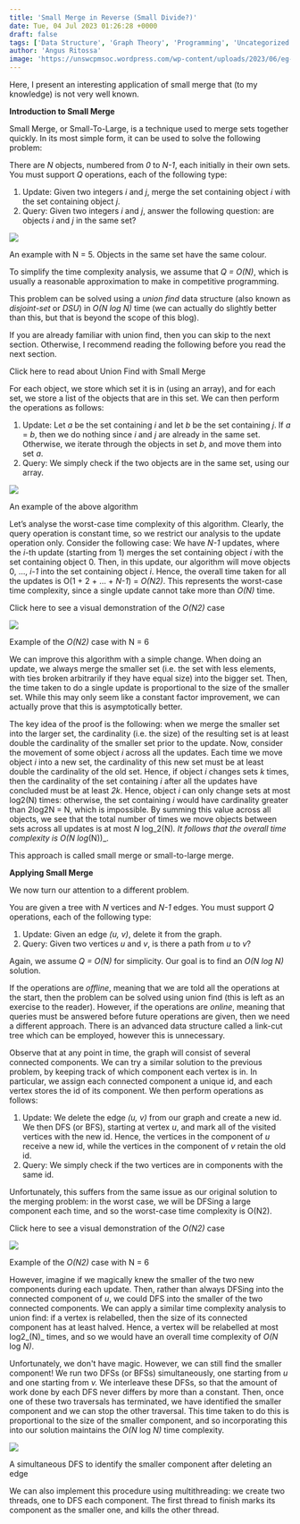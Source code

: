 ```yaml
---
title: 'Small Merge in Reverse (Small Divide?)'
date: Tue, 04 Jul 2023 01:26:28 +0000
draft: false
tags: ['Data Structure', 'Graph Theory', 'Programming', 'Uncategorized']
author: 'Angus Ritossa'
image: 'https://unswcpmsoc.wordpress.com/wp-content/uploads/2023/06/eg-1.png?w=888'
---
```


Here, I present an interesting application of small merge that (to my knowledge) is not very well known.

<!--more-->

**Introduction to Small Merge**

Small Merge, or Small-To-Large, is a technique used to merge sets together quickly. In its most simple form, it can be used to solve the following problem:

There are _N_ objects, numbered from _0_ to _N-1_, each initially in their own sets. You must support _Q_ operations, each of the following type:

1.  Update: Given two integers _i_ and _j_, merge the set containing object _i_ with the set containing object _j_.
2.  Query: Given two integers _i_ and _j_, answer the following question: are objects _i_ and _j_ in the same set?

![](https://unswcpmsoc.wordpress.com/wp-content/uploads/2023/06/eg-1.png?w=888)

An example with N = 5. Objects in the same set have the same colour.

To simplify the time complexity analysis, we assume that _Q = O(N)_, which is usually a reasonable approximation to make in competitive programming.

This problem can be solved using a _union find_ data structure (also known as _disjoint-set_ or _DSU_) in _O(N log N)_ time (we can actually do slightly better than this, but that is beyond the scope of this blog).

If you are already familiar with union find, then you can skip to the next section. Otherwise, I recommend reading the following before you read the next section.

Click here to read about Union Find with Small Merge

For each object, we store which set it is in (using an array), and for each set, we store a list of the objects that are in this set. We can then perform the operations as follows:

1.  Update: Let _a_ be the set containing _i_ and let _b_ be the set containing _j_. If _a_ = _b_, then we do nothing since _i_ and _j_ are already in the same set. Otherwise, we iterate through the objects in set _b_, and move them into set _a_.
2.  Query: We simply check if the two objects are in the same set, using our array.

![](https://unswcpmsoc.wordpress.com/wp-content/uploads/2023/07/union-find-example.gif)

An example of the above algorithm

Let’s analyse the worst-case time complexity of this algorithm. Clearly, the query operation is constant time, so we restrict our analysis to the update operation only. Consider the following case: We have _N-1_ updates, where the _i_\-th update (starting from 1) merges the set containing object _i_ with the set containing object 0. Then, in this update, our algorithm will move objects 0, …, _i-1_ into the set containing object _i_. Hence, the overall time taken for all the updates is O(1 + 2 + … + _N-1_) = _O(N2)_. This represents the worst-case time complexity, since a single update cannot take more than _O(N)_ time.

Click here to see a visual demonstration of the _O(N2)_ case

![](https://unswcpmsoc.wordpress.com/wp-content/uploads/2023/07/small-merge-blog.gif)

Example of the _O(N2)_ case with N = 6

We can improve this algorithm with a simple change. When doing an update, we always merge the smaller set (i.e. the set with less elements, with ties broken arbitrarily if they have equal size) into the bigger set. Then, the time taken to do a single update is proportional to the size of the smaller set. While this may only seem like a constant factor improvement, we can actually prove that this is asymptotically better.

The key idea of the proof is the following: when we merge the smaller set into the larger set, the cardinality (i.e. the size) of the resulting set is at least double the cardinality of the smaller set prior to the update. Now, consider the movement of some object _i_ across all the updates. Each time we move object _i_ into a new set, the cardinality of this new set must be at least double the cardinality of the old set. Hence, if object _i_ changes sets _k_ times, then the cardinality of the set containing _i_ after all the updates have concluded must be at least _2k_. Hence, object _i_ can only change sets at most log2(N) times: otherwise, the set containing _i_ would have cardinality greater than 2log2N = N, which is impossible. By summing this value across all objects, we see that the total number of times we move objects between sets across all updates is at most _N_ log_2(N)_. It follows that the overall time complexity is _O(N_ log_(N))_.

This approach is called small merge or small-to-large merge.

**Applying Small Merge**

We now turn our attention to a different problem.

You are given a tree with _N_ vertices and _N-1_ edges. You must support _Q_ operations, each of the following type:

1.  Update: Given an edge _(u, v)_, delete it from the graph.
2.  Query: Given two vertices _u_ and _v_, is there a path from _u_ to _v_?

Again, we assume _Q = O(N)_ for simplicity. Our goal is to find an _O(N log N)_ solution.

If the operations are _offline_, meaning that we are told all the operations at the start, then the problem can be solved using union find (this is left as an exercise to the reader). However, if the operations are _online_, meaning that queries must be answered before future operations are given, then we need a different approach. There is an advanced data structure called a link-cut tree which can be employed, however this is unnecessary.

Observe that at any point in time, the graph will consist of several connected components. We can try a similar solution to the previous problem, by keeping track of which component each vertex is in. In particular, we assign each connected component a unique id, and each vertex stores the id of its component. We then perform operations as follows:  

1.  Update: We delete the edge _(u, v)_ from our graph and create a new id. We then DFS (or BFS), starting at vertex _u_, and mark all of the visited vertices with the new id. Hence, the vertices in the component of _u_ receive a new id, while the vertices in the component of _v_ retain the old id.
2.  Query: We simply check if the two vertices are in components with the same id.

Unfortunately, this suffers from the same issue as our original solution to the merging problem: in the worst case, we will be DFSing a large component each time, and so the worst-case time complexity is O(N2).

Click here to see a visual demonstration of the _O(N2)_ case

![](https://unswcpmsoc.wordpress.com/wp-content/uploads/2023/07/dfs-worst-case.gif)

Example of the _O(N2)_ case with N = 6

However, imagine if we magically knew the smaller of the two new components during each update. Then, rather than always DFSing into the connected component of _u_, we could DFS into the smaller of the two connected components. We can apply a similar time complexity analysis to union find: if a vertex is relabelled, then the size of its connected component has at least halved. Hence, a vertex will be relabelled at most log2_(N)_ times, and so we would have an overall time complexity of _O(N_ log _N)_.

Unfortunately, we don't have magic. However, we can still find the smaller component! We run two DFSs (or BFSs) simultaneously, one starting from _u_ and one starting from _v._ We interleave these DFSs, so that the amount of work done by each DFS never differs by more than a constant. Then, once one of these two traversals has terminated, we have identified the smaller component and we can stop the other traversal. This time taken to do this is proportional to the size of the smaller component, and so incorporating this into our solution maintains the _O(N_ log _N)_ time complexity.

![](https://unswcpmsoc.wordpress.com/wp-content/uploads/2023/06/small-merge-1.gif)

A simultaneous DFS to identify the smaller component after deleting an edge

We can also implement this procedure using multithreading: we create two threads, one to DFS each component. The first thread to finish marks its component as the smaller one, and kills the other thread.